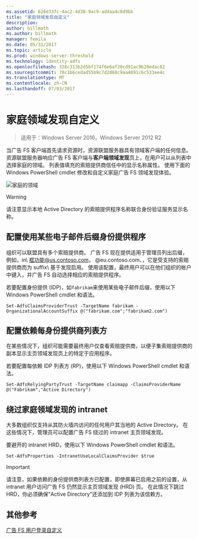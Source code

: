 ```yaml
---
ms.assetid: 626e33fc-4ac2-4d38-9ac9-addaa4c8d9bb
title: "家庭领域发现自定义"
description: 
author: billmath
ms.author: billmath
manager: femila
ms.date: 05/31/2017
ms.topic: article
ms.prod: windows-server-threshold
ms.technology: identity-adfs
ms.openlocfilehash: 328c313b2d5bf174f6e6af20cd91ac9620edac82
ms.sourcegitcommit: 70c1b6cedad55b9c7d2068c9aa4891c6c533ee4c
ms.translationtype: MT
ms.contentlocale: zh-CN
ms.lasthandoff: 07/03/2017
---
```

# <a name="home-realm-discovery-customization"></a>家庭领域发现自定义

>适用于：Windows Server 2016，Windows Server 2012 R2

当广告 FS 客户端首先请求资源时，资源联盟服务器具有领域客户端的任何信息。 资源联盟服务器响应广告 FS 客户端与**客户端领域发现**页上，在用户可以从列表中选择家庭的领域。 列表值填充的索赔提供商信任中的显示名称属性。 使用下面的 Windows PowerShell cmdlet 修改和自定义家庭广告 FS 领域发现体验。  
  
![家庭的领域](media/AD-FS-user-sign-in-customization/ADFS_Blue_Custom4.png)  
  
> [!WARNING]  
> 请注意显示本地 Active Directory 的索赔提供程序名称联合身份验证服务显示名称。  
  
## <a name="configure-identity-provider-to-use-certain-email-suffixes"></a>配置使用某些电子邮件后缀身份提供程序  
组织可以联盟具有多个索赔提供商。 广告 FS 现在提供适用于管理员列出后缀，例如，in\ 框功能@us.contoso.com， @eu.contoso.com、，它是受支持的索赔提供商而为 suffix\ 基于发现启用。 使用该配置，最终用户可以在他们组织的帐户中键入，并广告 FS 自动选择相应的索赔提供程序。  
  
若要配置身份提供 \(IDP\)，如`fabrikam`来使用某些电子邮件后缀，使用以下 Windows PowerShell cmdlet 和语法。  
  

`Set-AdfsClaimsProviderTrust -TargetName fabrikam -OrganizationalAccountSuffix @("fabrikam.com";"fabrikam2.com") ` 
 
  
## <a name="configure-an-identity-provider-list-per-relying-party"></a>配置依赖每身份提供商列表方  
在某些情况下，组织可能需要最终用户仅查看索赔提供商，以便子集索赔提供商的副本显示主页领域发现页上的特定于应用程序。  
  
若要配置每依赖 IDP 列表方 \(RP\)，使用以下 Windows PowerShell cmdlet 和语法。  
  
 
`Set-AdfsRelyingPartyTrust -TargetName claimapp -ClaimsProviderName @("Fabrikam","Active Directory") ` 

  
## <a name="bypass-home-realm-discovery-for-the-intranet"></a>绕过家庭领域发现的 intranet  
大多数组织仅支持从其防火墙内访问的任何用户其当地的 Active Directory。 在这些情况下，管理员可以配置广告 FS 绕过的 intranet 主页领域发现。  
  
要避开的 intranet HRD，使用以下 Windows PowerShell cmdlet 和语法。  
  

`Set-AdfsProperties -IntranetUseLocalClaimsProvider $true ` 
 
  
> [!IMPORTANT]  
> 请注意，如果依赖的身份提供商列表方已配置，即使屏幕已启用之前的设置，从 intranet 用户访问广告 FS 仍然显示主页领域发现 \(HRD\) 页。 在此情况下跳过 HRD，你必须确保"Active Directory"还添加到 IDP 列表为该信赖方。  

## <a name="additional-references"></a>其他参考 
[广告 FS 用户登录自定义](AD-FS-user-sign-in-customization.md)  
